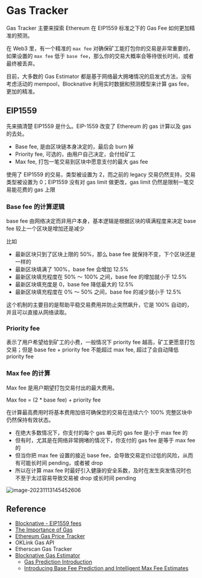 # Gas Tracker

Gas Tracker 主要来探索 Ethereum 在 EIP1559 标准之下的 Gas Fee 如何更加精准的预测。

在 Web3 里，有一个精准的 `max fee` 对确保矿工能打包你的交易是非常重要的，如果设置的 `max fee` 低于 `base fee`，那么你的交易大概率会等待很长时间，或者最终被丢弃。

目前，大多数的 Gas Estimator 都是基于网络最大拥堵情况的启发式方法，没有考虑活动的 mempool，Blocknative 利用实时数据和预测模型来计算 gas fee，更加的精准。



## EIP1559

先来搞清楚 EIP1559 是什么。EIP-1559 改变了 Ethereum 的 gas 计算以及 gas 的去处。

- Base fee, 是由区块链本身决定的，最后会 burn 掉
- Priority fee, 可选的，由用户自己决定，会付给矿工
- Max fee, 打包一笔交易到区块中愿意支付的最大 gas fee

使用了 EIP1559 的交易，类型被设置为 2，而之前的 legacy 交易仍然支持，交易类型被设置为 0；EIP1559 没有对 gas limit 做更改，gas limit 仍然是限制一笔交易能花费的 gas 上限



### Base fee 的计算逻辑

base fee 由网络决定而非用户本身，基本逻辑是根据区块的填满程度来决定 base fee 较上一个区块是增加还是减少

比如

- 最新区块只到了区块上限的 50%，那么 base fee 就保持不变，下个区块还是一样的
- 最新区块填满了 100%，base fee 会增加 12.5%
- 最新区块填充程度在 50% ～ 100% 之间，base fee 的增加就小于 12.5%
- 最新区块填充度是 0，base fee 降低最大的 12.5%
- 最新区块填充程度在 0% ～ 50% 之间，base fee 的减少就小于 12.5%

这个机制的主要目的是帮助平稳交易费用并防止突然飙升，它是 100% 自动的，并且可以直接从网络读取。



### Priority fee

表示了用户希望给到矿工的小费，一般情况下 priority fee 越高，矿工更愿意打包交易；但是 base fee + priority fee 不能超过 max fee, 超过了会自动降低 priority fee



### Max fee 的计算

Max fee 是用户期望打包交易付出的最大费用。

Max fee = (2 * base fee) + priority fee 

在计算最高费用时将基本费用加倍可确保您的交易在连续六个 100% 完整区块中仍然保持有效状态。



- 在绝大多数情况下，你支付的每个 gas 单元的 gas fee 是小于 max fee 的
- 但有时，尤其是在网络非常拥堵的情况下，你支付的 gas fee 是等于 max fee 的
- 但当你把 max fee 设置的接近 base fee，会导致交易定价过低的风险，从而有可能长时间 pending，或者被 drop
- 所以在计算 max fee 时最好引入健康的安全系数，及时在发生突发情况时也不至于太过容易导致交易被 drop 或长时间 pending

![image-20231113145452606](/Users/user/workspace/topics/onchainsig/contracts/docs/img/eip-1559-max-fee.png)



## Reference

- [Blocknative - EIP1559 fees](https://www.blocknative.com/blog/eip-1559-fees)
- [The Importance of Gas](https://app.hubspot.com/documents/5118396/view/443710469?accessId=785b1d)
- [Ethereum Gas Price Tracker](https://www.datawallet.com/ethereum-gas-price)
- OKLink Gas API
- Etherscan Gas Tracker
- [Blocknative Gas Estimator](https://www.blocknative.com/gas-estimator)
  - [Gas Prediction Introduction](https://docs.blocknative.com/gas-prediction)
  - [Introducing Base Fee Prediction and Intelligent Max Fee Estimates](https://www.blocknative.com/blog/base-fee-prediction-and-intelligent-max-fee)